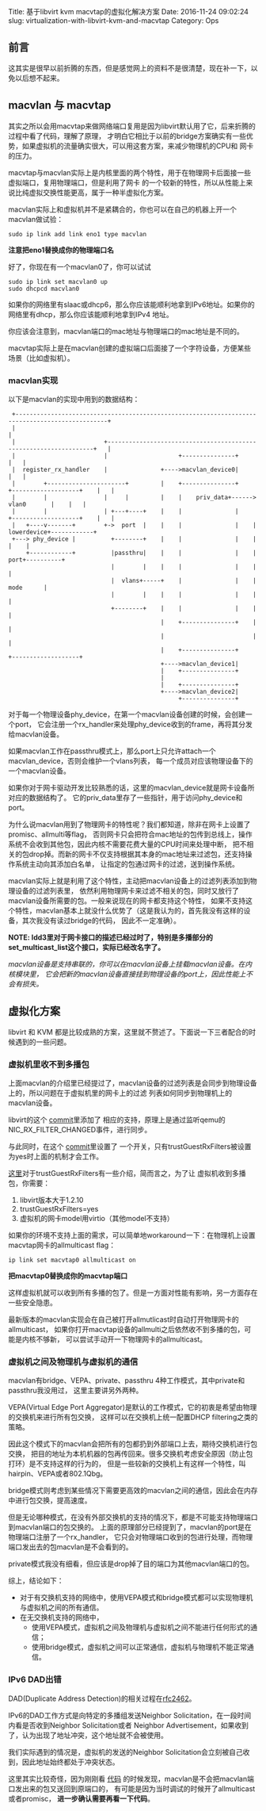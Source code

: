 Title:     基于libvirt kvm macvtap的虚拟化解决方案
Date:      2016-11-24 09:02:24
slug:      virtualization-with-libvirt-kvm-and-macvtap
Category:  Ops

## 前言

这其实是很早以前折腾的东西，但是感觉网上的资料不是很清楚，现在补一下，以免以后想不起来。

## macvlan 与 macvtap

其实之所以会用macvtap来做网络端口复用是因为libvirt默认用了它，后来折腾的过程中看了代码，理解了原理，
才明白它相比于以前的bridge方案确实有一些优势，如果虚拟机的流量确实很大，可以用这套方案，来减少物理机的CPU和
网卡的压力。

macvtap与macvlan实际上是内核里面的两个特性，用于在物理网卡后面接一些虚拟端口，复用物理端口，但是利用了网卡
的一个较新的特性，所以从性能上来说比纯虚拟交换性能更高，属于一种半虚拟化方案。

macvlan实际上和虚拟机并不是紧耦合的，你也可以在自己的机器上开一个macvlan做试验：

```
sudo ip link add link eno1 type macvlan
```

__注意把eno1替换成你的物理端口名__

好了，你现在有一个macvlan0了，你可以试试

```
sudo ip link set macvlan0 up
sudo dhcpcd macvlan0
```

如果你的网络里有slaac或dhcp6，那么你应该能顺利地拿到IPv6地址。如果你的网络里有dhcp，那么你应该能顺利地拿到IPv4
地址。

你应该会注意到，macvlan端口的mac地址与物理端口的mac地址是不同的。

macvtap实际上是在macvlan创建的虚拟端口后面接了一个字符设备，方便某些场景（比如虚拟机）。

### macvlan实现

以下是macvlan的实现中用到的数据结构：

```
 +------------------------------------------------------------------------------------------------+
 |                                                                                                |
 |                         +------------------------------------------------------------------+   |
 |                         |                    +---------------+                             |   |
 |  register_rx_handler    |               +---->macvlan_device0|                             |   |
 |        +----------------------+         |    +---------------+    +-------------------+    |   |
 |        |                |     |         |    |    priv_data+------>       vlan0       |    |   |
 |        |                | +---+----+    |    |               |    +-------------------+    |   |
 |   +----v-------+        +->  port  |    |    |               |    |    lowerdevice+------------+
 +---> phy_device |          +--------+    |    |               |    |                   |    |
     +------------+          |passthru|    |    |               |    |         port+----------+
                             |        |    |    |               |    |                   |
                             |  vlans+-----+    |               |    |         mode      |
                             |        |    |    |               |    |                   |
                             +--------+    |    |               |    |                   |
                                           |    +---------------+    |                   |
                                           |                         |                   |
                                           |    +---------------+    +-------------------+
                                           +---->macvlan_device1|
                                           |    +---------------+
                                           |
                                           |    +---------------+
                                           +---->macvlan_device2|
                                                +---------------+
```

对于每一个物理设备phy\_device，在第一个macvlan设备创建的时候，会创建一个port，
它会注册一个rx\_handler来处理phy\_device收到的frame，再将其分发给macvlan设备。

如果macvlan工作在passthru模式上，那么port上只允许attach一个macvlan\_device，否则会维护一个vlans列表，
每一个成员对应该物理设备下的一个macvlan设备。

如果你对于网卡驱动开发比较熟悉的话，这里的macvlan\_device就是网卡设备所对应的数据结构了。
它的priv\_data里存了一些指针，用于访问phy\_device和port。

为什么说macvlan用到了物理网卡的特性呢？我们都知道，除非在网卡上设置了promisc、allmulti等flag，
否则网卡只会把符合mac地址的包传到总线上，操作系统不会收到其他包，因此内核不需要花费大量的CPU时间来处理中断，
把不相关的包drop掉。而新的网卡不仅支持根据其本身的mac地址来过滤包，还支持操作系统主动向其添加白名单，
让指定的包通过网卡的过滤，送到操作系统。

macvlan实际上就是利用了这个特性，主动把macvlan设备上的过滤列表添加到物理设备的过滤列表里，
依然利用物理网卡来过滤不相关的包，同时又放行了macvlan设备所需要的包。一般来说现在的网卡都支持这个特性，
如果不支持这个特性，macvlan基本上就没什么优势了（这是我认为的，首先我没有这样的设备，其次我没有读过bridge的代码，
因此不一定准确）。

__NOTE: ldd3里对于网卡接口的描述已经过时了，特别是多播部分的set\_multicast\_list这个接口，实际已经改名字了。__

_macvlan设备是支持串联的，你可以在macvlan设备上挂载macvlan设备。在内核模块里，
它会把新的macvlan设备直接挂到物理设备的port上，因此性能上不会有损失。_

## 虚拟化方案

libvirt 和 KVM 都是比较成熟的方案，这里就不赘述了。下面说一下三者配合的时候遇到的一些问题。

### 虚拟机里收不到多播包

上面macvlan的介绍里已经提过了，macvlan设备的过滤列表是会同步到物理设备上的，所以问题在于虚拟机里的网卡上的过滤
列表如何同步到物理机上的macvlan设备。

libvirt的这个
[commit](https://libvirt.org/git/?p=libvirt.git;a=commit;h=d70cc1fa7219b347a301e132bb927f41958b372d)里添加了
相应的支持，原理上是通过监听qemu的NIC\_RX\_FILTER\_CHANGED事件，进行同步。

与此同时，在这个
[commit](https://libvirt.org/git/?p=libvirt.git;a=commit;h=07450cd42951d5007ab28d8e522f65d948181674)里设置了
一个开关，只有trustGuestRxFilters被设置为yes时上面的机制才会工作。

[这里](https://libvirt.org/formatdomain.html#elementsNICS)对于trustGuestRxFilters有一些介绍，简而言之，为了让
虚拟机收到多播包，你需要：

1. libvirt版本大于1.2.10
2. trustGuestRxFilters=yes
3. 虚拟机的网卡model用virtio（其他model不支持）

如果你的环境不支持上面的需求，可以简单地workaround一下：在物理机上设置macvtap网卡的allmulticast flag：

```
ip link set macvtap0 allmulticast on
```

__把macvtap0替换成你的macvtap端口__

这样虚拟机就可以收到所有多播的包了。但是一方面对性能有影响，另一方面存在一些安全隐患。

最新版本的macvlan实现会在自己被打开allmutlicast时自动打开物理网卡的allmulticast，
如果你打开macvtap设备的allmulti之后依然收不到多播的包，可能是内核不够新，
可以尝试手动开一下物理网卡的allmulticast。

### 虚拟机之间及物理机与虚拟机的通信

macvlan有bridge、VEPA、private、passthru 4种工作模式，其中private和passthru我没用过，
这里主要讲另外两种。

VEPA(Virtual Edge Port Aggregator)是默认的工作模式，它的初衷是希望由物理的交换机来进行所有包交换，
这样可以在交换机上统一配置DHCP filtering之类的策略。

因此这个模式下的macvlan会把所有的包都扔到外部端口上去，期待交换机进行包交换，
把目的地址为本机机器的包再传回来。很多交换机考虑安全原因（防止包打环）是不支持这样的行为的，
但是一些较新的交换机上有这样一个特性，叫hairpin、VEPA或者802.1Qbg。

bridge模式则考虑到某些情况下需要更高效的macvlan之间的通信，因此会在内存中进行包交换，提高速度。

但是无论哪种模式，在没有外部交换机的支持的情况下，都是不可能支持物理端口到macvlan端口的包交换的。
上面的原理部分已经提到了，macvlan的port是在物理端口注册了一个rx\_handler，
它只会对物理端口收到的包进行处理，而物理端口发出去的包macvlan是不会看到的。

private模式我没有细看，但应该是drop掉了目的端口为其他macvlan端口的包。

综上，结论如下：

* 对于有交换机支持的网络中，使用VEPA模式和bridge模式都可以实现物理机与虚拟机之间的所有通信。
* 在无交换机支持的网络中，
    - 使用VEPA模式，虚拟机之间及物理机与虚拟机之间不能进行任何形式的通信；
    - 使用bridge模式，虚拟机之间可以正常通信，虚拟机与物理机不能正常通信。

### IPv6 DAD出错

DAD(Duplicate Address Detection)的相关过程在[rfc2462](https://tools.ietf.org/html/rfc2462#section-5.4)。

IPv6的DAD工作方式是向特定的多播组发送Neighbor Solicitation，在一段时间内看是否收到Neighbor Solicitation或者
Neighbor Advertisement，如果收到了，认为出现了地址冲突，这个地址就不会被使用。

我们实际遇到的情况是，虚拟机的发送的Neighbor Solicitation会立刻被自己收到，因此地址始终都处于冲突状态。

这里其实比较奇怪，因为刚刚看
[代码](https://github.com/torvalds/linux/blob/e76d21c40bd6c67fd4e2c1540d77e113df962b4d/drivers/net/macvlan.c#L295)
的时候发现，macvlan是不会把macvlan端口发出来的包又送回到原端口的，
有可能是因为当时调试的时候开了allmulticast或者promisc，
__进一步确认需要再看一下代码__。
